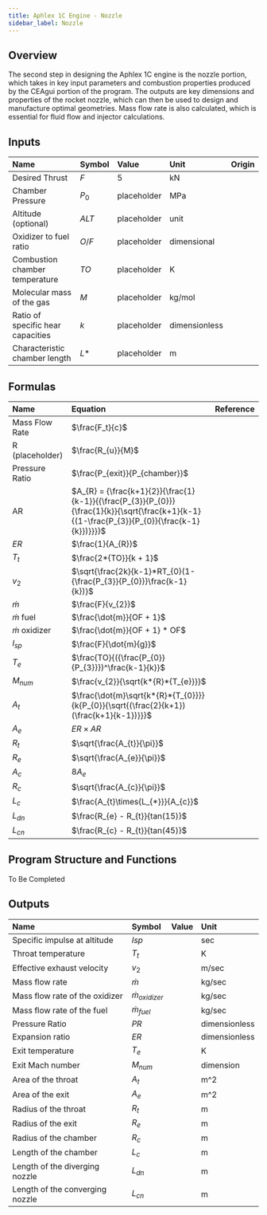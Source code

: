 ```yaml
---
title: Aphlex 1C Engine - Nozzle
sidebar_label: Nozzle
---
```


## Overview
The second step in designing the Aphlex 1C engine is the nozzle portion, which takes in key input parameters and combustion properties produced by the CEAgui portion of the program. The outputs are key dimensions and properties of the rocket nozzle, which can then be used to design and manufacture optimal geometries. Mass flow rate is also calculated, which is essential for fluid flow and injector calculations.

## Inputs
| Name | Symbol | Value | Unit | Origin |
| :----------- | :------------ | :--- | :--- | :--- |
| Desired Thrust | $F$ | 5 | kN | |
| Chamber Pressure | $P_{0}$ | placeholder | MPa | |
| Altitude (optional) | $ALT$ | placeholder | unit | |
| Oxidizer to fuel ratio | $O/F$ | placeholder | dimensional | | 
| Combustion chamber temperature| $TO$ | placeholder | K |  |
| Molecular mass of the gas | $M$ | placeholder | kg/mol |  |
| Ratio of specific hear capacities | $k$ | placeholder | dimensionless | | 
| Characteristic chamber length | $L*$ | placeholder | m |  |

## Formulas
| Name | Equation | Reference |
| :- | :---------------------------------- | :------ |
| Mass Flow Rate | $\frac{F_t}{c}$ | |
| R (placeholder) | $\frac{R_{u}}{M}$ | |
| Pressure Ratio | $\frac{P_{exit}}{P_{chamber}}$ | |
| AR | $A_{R} = {\frac{k+1}{2}}{\frac{1}{k-1}}{{\frac{P_{3}}{P_{0}}}{\frac{1}{k}}{\sqrt{\frac{k+1}{k-1}{(1-\frac{P_{3}}{P_{0}}{\frac{k-1}{k}})}}}}$ 
| $ER$ | $\frac{1}{A_{R}}$ | 
| $T_{t}$ | $\frac{2*{TO}}{k + 1}$ |
| $v_{2}$ | $\sqrt{\frac{2k}{k-1}*RT_{0}(1-{\frac{P_{3}}{P_{0}}}\frac{k-1}{k})}$
| $\dot{m}$| $\frac{F}{v_{2}}$ | 
| $\dot{m}$ fuel | $\frac{\dot{m}}{OF + 1}$ | 
| $\dot{m}$ oxidizer | $\frac{\dot{m}}{OF + 1} * OF$ | 
| $I_{sp}$ | $\frac{F}{\dot{m}{g}}$
| $T_{e}$ | $\frac{TO}{({\frac{P_{0}}{P_{3}}})^\frac{k-1}{k}}$
| $M_{num}$ | $\frac{v_{2}}{\sqrt{k*{R}*{T_{e}}}}$
| $A_{t}$ | $\frac{\dot{m}\sqrt{k*{R}*{T_{0}}}}{k{P_{0}}{\sqrt{(\frac{2}{k+1})(\frac{k+1}{k-1})}}}$
| $A_{e}$ | $ER\times{AR}$ |
| $R_{t}$ | $\sqrt{\frac{A_{t}}{\pi}}$| 
| $R_{e}$ | $\sqrt{\frac{A_{e}}{\pi}}$| 
| $A_{c}$ | $8A_{e}$ | 
| $R_{c}$ | $\sqrt{\frac{A_{c}}{\pi}}$| 
| $L_{c}$ | $\frac{A_{t}\times{L_{*}}}{A_{c}}$
| $L_{dn}$ | $\frac{R_{e} - R_{t}}{tan(15)}$
| $L_{cn}$ | $\frac{R_{c} - R_{t}}{tan(45)}$

## Program Structure and Functions
To Be Completed

## Outputs
| Name | Symbol | Value | Unit |
| :----------- | :------------ | :--- | :--- |
| Specific impulse at altitude | $Isp$ | | sec | 
| Throat temperature | $T_{t}$ |  | K | 
| Effective exhaust velocity | $v_{2}$ |  | m/sec | 
| Mass flow rate | $\dot{m}$ |  | kg/sec | 
| Mass flow rate of the oxidizer | $\dot{m}_{oxidizer}$ |  | kg/sec | 
| Mass flow rate of the fuel | $\dot{m}_{fuel}$ |  | kg/sec | 
| Pressure Ratio | $PR$ |  | dimensionless | 
| Expansion ratio | $ER$ |  | dimensionless | 
| Exit temperature | $T_{e}$ |  | K | 
| Exit Mach number | $M_{num}$ |  | dimension | 
| Area of the throat | $A_{t}$ |  | m^2 | 
| Area of the exit | $A_{e}$ |  | m^2 | 
| Radius of the throat | $R_{t}$ |  | m | 
| Radius of the exit | $R_{e}$ |  | m | 
| Radius of the chamber | $R_{c}$ |  | m | 
| Length of the chamber | $L_{c}$ |  | m | 
| Length of the diverging nozzle | $L_{dn}$ |  | m | 
| Length of the converging nozzle | $L_{cn}$ |  | m | 